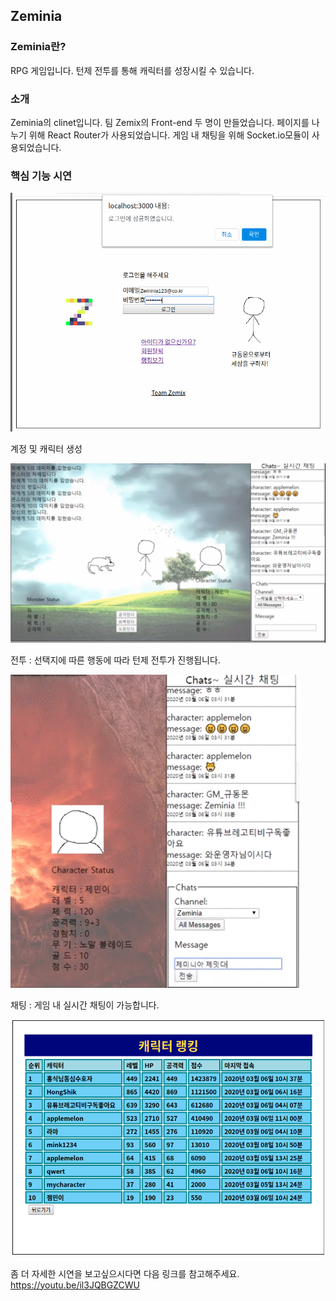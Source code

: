 ## Zeminia

### Zeminia란?

RPG 게임입니다. 턴제 전투를 통해 캐릭터를 성장시킬 수 있습니다.

### 소개

Zeminia의 clinet입니다.
팀 Zemix의 Front-end 두 명이 만들었습니다.
페이지를 나누기 위해 React Router가 사용되었습니다.
게임 내 채팅을 위해 Socket.io모듈이 사용되었습니다.

### 핵심 기능 시연

<img src='src/images/ReadMe_Sign.gif' alt='계정 및 캐릭터 생성' />

계정 및 캐릭터 생성

<img src='src/images/ReadMe_Battle.gif' />

전투 : 선택지에 따른 행동에 따라 턴제 전투가 진행됩니다.

<img src='src/images/ReadMe_Chat.gif' />

채팅 : 게임 내 실시간 채팅이 가능합니다.

<img src='src/images/ReadMe_Rank.png' />

좀 더 자세한 시연을 보고싶으시다면 다음 링크를 참고해주세요.
https://youtu.be/il3JQBGZCWU
